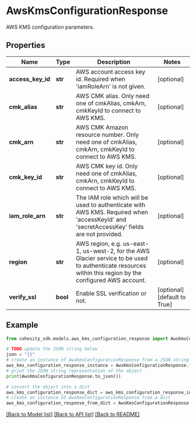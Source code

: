 # AwsKmsConfigurationResponse

AWS KMS configuration parameters.

## Properties

Name | Type | Description | Notes
------------ | ------------- | ------------- | -------------
**access_key_id** | **str** | AWS account access key id. Required when &#39;iamRoleArn&#39; is not given. | [optional] 
**cmk_alias** | **str** | AWS CMK alias. Only need one of cmkAlias, cmkArn, cmkKeyId to connect to AWS KMS. | [optional] 
**cmk_arn** | **str** | AWS CMK Amazon resource number. Only need one of cmkAlias, cmkArn, cmkKeyId to connect to AWS KMS. | [optional] 
**cmk_key_id** | **str** | AWS CMK key id. Only need one of cmkAlias, cmkArn, cmkKeyId to connect to AWS KMS. | [optional] 
**iam_role_arn** | **str** | The IAM role which will be used to authenticate with AWS KMS. Required when &#39;accessKeyId&#39; and &#39;secretAccessKey&#39; fields are not provided. | [optional] 
**region** | **str** | AWS region, e.g. us-east-1, us-west-2, for the AWS Glacier service to be used to authenticate resources within this region by the configured AWS account. | [optional] 
**verify_ssl** | **bool** | Enable SSL verification or not. | [optional] [default to True]

## Example

```python
from cohesity_sdk.models.aws_kms_configuration_response import AwsKmsConfigurationResponse

# TODO update the JSON string below
json = "{}"
# create an instance of AwsKmsConfigurationResponse from a JSON string
aws_kms_configuration_response_instance = AwsKmsConfigurationResponse.from_json(json)
# print the JSON string representation of the object
print(AwsKmsConfigurationResponse.to_json())

# convert the object into a dict
aws_kms_configuration_response_dict = aws_kms_configuration_response_instance.to_dict()
# create an instance of AwsKmsConfigurationResponse from a dict
aws_kms_configuration_response_from_dict = AwsKmsConfigurationResponse.from_dict(aws_kms_configuration_response_dict)
```
[[Back to Model list]](../README.md#documentation-for-models) [[Back to API list]](../README.md#documentation-for-api-endpoints) [[Back to README]](../README.md)


